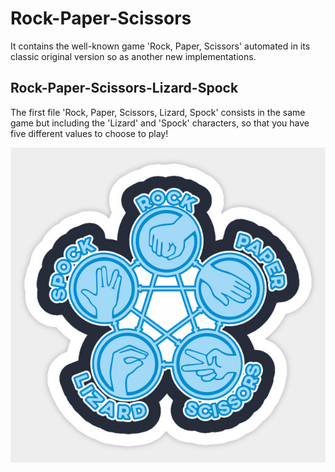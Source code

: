 # Rock-Paper-Scissors

It contains the well-known game 'Rock, Paper, Scissors' automated in its classic original version so as another new implementations.




## Rock-Paper-Scissors-Lizard-Spock
The first file 'Rock, Paper, Scissors, Lizard, Spock' consists in the same game but including the 'Lizard' and 'Spock' characters, 
so that you have five different values to choose to play!


![alt text](https://raw.githubusercontent.com/AlejandroPenaloza/Rock-Paper-Scissors/master/rpsls.jpg)
